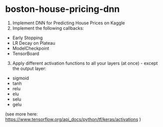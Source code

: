 # boston-house-pricing-dnn

1) Implement DNN for Predicting House Prices on Kaggle
2) Implement the following callbacks:
- Early Stopping
- LR Decay on Plateau
- ModelCheckpoint
- TensorBoard
3) Apply different activation functions to all your layers (at once) - except the output layer:
- sigmoid
- tanh
- relu
- elu
- selu
- gelu


(see more here: https://www.tensorflow.org/api_docs/python/tf/keras/activations )
